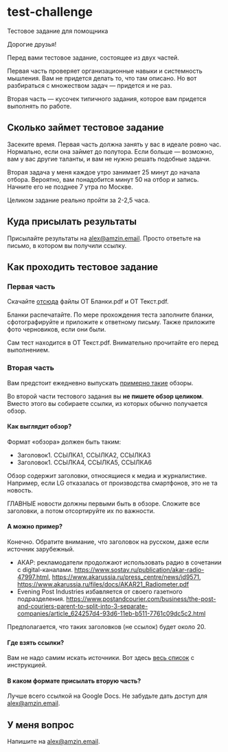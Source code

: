 # test-challenge
Тестовое задание для помощника

Дорогие друзья!

Перед вами тестовое задание, состоящее из двух частей. 

Первая часть проверяет организационные навыки и системность мышления. Вам не придется делать то, что там описано. Но вот разбираться с множеством задач — придется и не раз.

Вторая часть — кусочек типичного задания, которое вам придется выполнять по работе.

## Сколько займет тестовое задание

Засеките время. Первая часть должна занять у вас в идеале ровно час. Нормально, если она займет до полутора. Если больше — возможно, вам у вас другие таланты, и вам не нужно решать подобные задачи.

Вторая задача у меня каждое утро занимает 25 минут до начала отбора. Вероятно, вам понадобится минут 50 на отбор и запись. Начните его не позднее 7 утра по Москве.

Целиком задание реально пройти за 2-2,5 часа.

## Куда присылать результаты

Присылайте результаты на alex@amzin.email. Просто ответьте на письмо, в котором вы получили ссылку.

## Как проходить тестовое задание

### Первая часть

Скачайте [отсюда](https://github.com/alamzin/test-challenge) файлы ОТ Бланки.pdf и ОТ Текст.pdf. 

Бланки распечатайте. По мере прохождения теста заполните бланки, сфотографируйте и приложите к ответному письму. Также приложите фото черновиков, если они были.

Сам тест находится в ОТ Текст.pdf. Внимательно прочитайте его перед выполнением.

### Вторая часть

Вам предстоит ежедневно выпускать [примерно такие](https://themedia.center/daily/) обзоры.

Во второй части тестового задания вы **не пишете обзор целиком**. Вместо этого вы собираете ссылки, из которых обычно получается обзор.

#### Как выглядит обзор?

Формат «обзора» должен быть таким:

- Заголовок1. ССЫЛКА1, ССЫЛКА2, ССЫЛКА3
- Заголовок1. ССЫЛКА4, ССЫЛКА5, ССЫЛКА6

Обзор содержит заголовки, относящиеся к медиа и журналистике. Например, если LG отказалась от производства смартфонов, это не та новость.

ГЛАВНЫЕ новости должны первыми быть в обзоре. Сложите все заголовки, а потом отсортируйте их по важности.

#### А можно пример?

Конечно. Обратите внимание, что заголовок на русском, даже если источник зарубежный.

- АКАР: рекламодатели продолжают использовать радио в сочетании с digital-каналами. https://www.sostav.ru/publication/akar-radio-47997.html, https://www.akarussia.ru/press_centre/news/id9571, https://www.akarussia.ru/files/docs/AKAR21_Radiometer.pdf
- Evening Post Industries избавляется от своего газетного подразделения. https://www.postandcourier.com/business/the-post-and-couriers-parent-to-split-into-3-separate-companies/article_624257d4-93d6-11eb-b511-7761c09dc5c2.html

Предполагается, что таких заголовков (не ссылок) будет около 20.

#### Где взять ссылки?

Вам не надо самим искать источники. Вот здесь [весь список](https://github.com/alamzin/test-challenge/blob/main/links.md) с инструкцией.

#### В каком формате присылать вторую часть?

Лучше всего ссылкой на Google Docs. Не забудьте дать доступ для alex@amzin.email.

## У меня вопрос

Напишите на alex@amzin.email.
